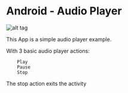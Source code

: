 **Android** - Audio Player
==================================================

![alt tag](http://images.br.sftcdn.net/br/scrn/9000/9600/windows-media-player-5.jpg)

This App is a simple audio player example. 

With 3 basic audio player actions:
      
        Play
        Pause 
        Stop
        
The stop action exits the activity



